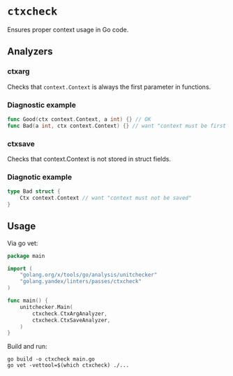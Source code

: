 # `ctxcheck`

Ensures proper context usage in Go code.

## Analyzers

### ctxarg

Checks that `context.Context` is always the first parameter in functions.

### Diagnostic example

```go
func Good(ctx context.Context, a int) {} // OK
func Bad(a int, ctx context.Context) {} // want "context must be first argument"
```

### ctxsave

Checks that context.Context is not stored in struct fields.

### Diagnotic example

```go
type Bad struct {
    Ctx context.Context // want "context must not be saved"
}
```

## Usage

Via go vet:

```go
package main

import (
    "golang.org/x/tools/go/analysis/unitchecker"
    "golang.yandex/linters/passes/ctxcheck"
)

func main() {
    unitchecker.Main(
        ctxcheck.CtxArgAnalyzer,
        ctxcheck.CtxSaveAnalyzer,
    )
}
```

Build and run:

```
go build -o ctxcheck main.go
go vet -vettool=$(which ctxcheck) ./...
```
